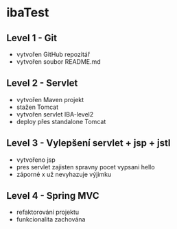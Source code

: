 # ibaTest

## Level 1 - Git
* vytvořen GitHub repozitář
* vytvořen soubor README.md

## Level 2 - Servlet
* vytvořen Maven projekt
* stažen Tomcat
* vytvořen servlet IBA-level2
* deploy přes standalone Tomcat
 
## Level 3 - Vylepšení servlet + jsp + jstl
* vytvořeno jsp
* pres servlet zajisten spravny pocet vypsani hello
* záporné x už nevyhazuje výjimku

## Level 4 - Spring MVC
* refaktorování projektu
* funkcionalita zachována

